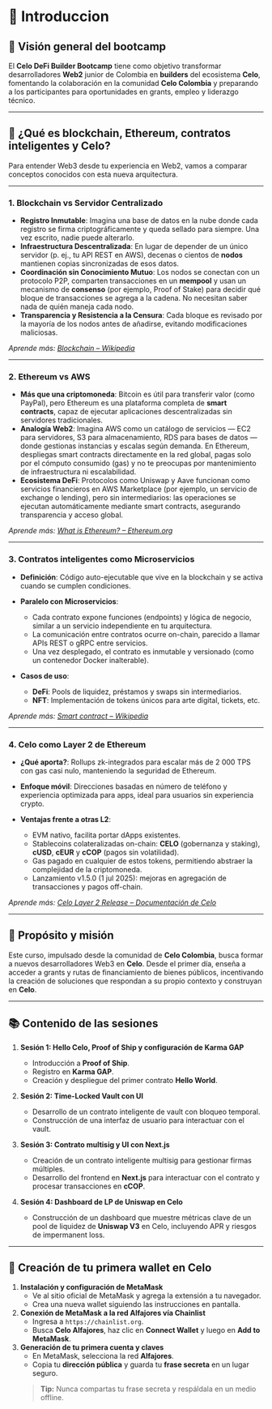 # 📝 Introduccion

## 🚀 Visión general del bootcamp

El **Celo DeFi Builder Bootcamp** tiene como objetivo transformar desarrolladores **Web2** junior de Colombia en **builders** del ecosistema **Celo**, fomentando la colaboración en la comunidad **Celo Colombia** y preparando a los participantes para oportunidades en grants, empleo y liderazgo técnico.


---

## 🔎 ¿Qué es blockchain, Ethereum, contratos inteligentes y Celo?

Para entender Web3 desde tu experiencia en Web2, vamos a comparar conceptos conocidos con esta nueva arquitectura.

---

### 1. Blockchain vs Servidor Centralizado

* **Registro Inmutable**: Imagina una base de datos en la nube donde cada registro se firma criptográficamente y queda sellado para siempre. Una vez escrito, nadie puede alterarlo.
* **Infraestructura Descentralizada**: En lugar de depender de un único servidor (p. ej., tu API REST en AWS), decenas o cientos de **nodos** mantienen copias sincronizadas de esos datos.
* **Coordinación sin Conocimiento Mutuo**: Los nodos se conectan con un protocolo P2P, comparten transacciones en un **mempool** y usan un mecanismo de **consenso** (por ejemplo, Proof of Stake) para decidir qué bloque de transacciones se agrega a la cadena. No necesitan saber nada de quién maneja cada nodo.
* **Transparencia y Resistencia a la Censura**: Cada bloque es revisado por la mayoría de los nodos antes de añadirse, evitando modificaciones maliciosas.

*Aprende más: [Blockchain – Wikipedia](https://en.wikipedia.org/wiki/Blockchain)*

---

### 2. Ethereum vs AWS

* **Más que una criptomoneda**: Bitcoin es útil para transferir valor (como PayPal), pero Ethereum es una plataforma completa de **smart contracts**, capaz de ejecutar aplicaciones descentralizadas sin servidores tradicionales.
* **Analogía Web2**: Imagina AWS como un catálogo de servicios — EC2 para servidores, S3 para almacenamiento, RDS para bases de datos — donde gestionas instancias y escalas según demanda. En Ethereum, despliegas smart contracts directamente en la red global, pagas solo por el cómputo consumido (gas) y no te preocupas por mantenimiento de infraestructura ni escalabilidad.
* **Ecosistema DeFi**: Protocolos como Uniswap y Aave funcionan como servicios financieros en AWS Marketplace (por ejemplo, un servicio de exchange o lending), pero sin intermediarios: las operaciones se ejecutan automáticamente mediante smart contracts, asegurando transparencia y acceso global.

*Aprende más: [What is Ethereum? – Ethereum.org](https://ethereum.org/en/what-is-ethereum/)*

---

### 3. Contratos inteligentes como Microservicios

* **Definición**: Código auto-ejecutable que vive en la blockchain y se activa cuando se cumplen condiciones.
* **Paralelo con Microservicios**:

  * Cada contrato expone funciones (endpoints) y lógica de negocio, similar a un servicio independiente en tu arquitectura.
  * La comunicación entre contratos ocurre on-chain, parecido a llamar APIs REST o gRPC entre servicios.
  * Una vez desplegado, el contrato es inmutable y versionado (como un contenedor Docker inalterable).
* **Casos de uso**:

  * **DeFi**: Pools de liquidez, préstamos y swaps sin intermediarios.
  * **NFT**: Implementación de tokens únicos para arte digital, tickets, etc.

*Aprende más: [Smart contract – Wikipedia](https://en.wikipedia.org/wiki/Smart_contract)*

---

### 4. Celo como Layer 2 de Ethereum

* **¿Qué aporta?**: Rollups zk-integrados para escalar más de 2 000 TPS con gas casi nulo, manteniendo la seguridad de Ethereum.
* **Enfoque móvil**: Direcciones basadas en número de teléfono y experiencia optimizada para apps, ideal para usuarios sin experiencia crypto.
* **Ventajas frente a otras L2**:

  * EVM nativo, facilita portar dApps existentes.
  * Stablecoins colateralizadas on-chain: **CELO** (gobernanza y staking), **cUSD**, **cEUR** y **cCOP** (pagos sin volatilidad).
  * Gas pagado en cualquier de estos tokens, permitiendo abstraer la complejidad de la criptomoneda.
  * Lanzamiento v1.5.0 (1 jul 2025): mejoras en agregación de transacciones y pagos off-chain.

*Aprende más: [Celo Layer 2 Release – Documentación de Celo](https://docs.celo.org/what-is-celo#layer-2-release)* 


---

## 🎯 Propósito y misión

Este curso, impulsado desde la comunidad de **Celo Colombia**, busca formar a nuevos desarrolladores Web3 en **Celo**. Desde el primer día, enseña a acceder a grants y rutas de financiamiento de bienes públicos, incentivando la creación de soluciones que respondan a su propio contexto y construyan en **Celo**.

---


## 📚 Contenido de las sesiones


1. **Sesión 1: Hello Celo, Proof of Ship y configuración de Karma GAP**  
   * Introducción a **Proof of Ship**.  
   * Registro en **Karma GAP**.
   * Creación y despliegue del primer contrato **Hello World**.  

2. **Sesión 2: Time-Locked Vault con UI**  
   * Desarrollo de un contrato inteligente de vault con bloqueo temporal.  
   * Construcción de una interfaz de usuario para interactuar con el vault.

3. **Sesión 3: Contrato multisig y UI con Next.js**  
   * Creación de un contrato inteligente multisig para gestionar firmas múltiples.  
   * Desarrollo del frontend en **Next.js** para interactuar con el contrato y procesar transacciones en **cCOP**.

4. **Sesión 4: Dashboard de LP de Uniswap en Celo**  
   * Construcción de un dashboard que muestre métricas clave de un pool de liquidez de **Uniswap V3** en Celo, incluyendo APR y riesgos de impermanent loss.


---

## 🔐 Creación de tu primera wallet en Celo

1. **Instalación y configuración de MetaMask**  
   * Ve al sitio oficial de MetaMask y agrega la extensión a tu navegador.  
   * Crea una nueva wallet siguiendo las instrucciones en pantalla.  
2. **Conexión de MetaMask a la red Alfajores vía Chainlist**  
   * Ingresa a `https://chainlist.org`.  
   * Busca **Celo Alfajores**, haz clic en **Connect Wallet** y luego en **Add to MetaMask**.  
3. **Generación de tu primera cuenta y claves**  
   * En MetaMask, selecciona la red **Alfajores**.  
   * Copia tu **dirección pública** y guarda tu **frase secreta** en un lugar seguro.  
   > **Tip:** Nunca compartas tu frase secreta y respáldala en un medio offline.
